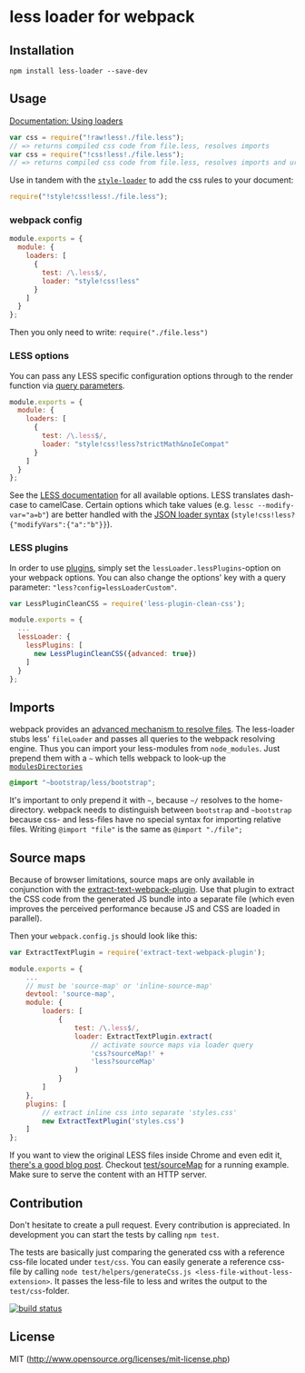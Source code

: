 # less loader for webpack

## Installation

`npm install less-loader --save-dev`

## Usage

[Documentation: Using loaders](http://webpack.github.io/public/using-loaders.html)

``` javascript
var css = require("!raw!less!./file.less");
// => returns compiled css code from file.less, resolves imports
var css = require("!css!less!./file.less");
// => returns compiled css code from file.less, resolves imports and url(...)s
```

Use in tandem with the [`style-loader`](https://github.com/webpack/style-loader) to add the css rules to your document:

``` javascript
require("!style!css!less!./file.less");
```

### webpack config

``` javascript
module.exports = {
  module: {
    loaders: [
      {
        test: /\.less$/,
        loader: "style!css!less"
      }
    ]
  }
};
```

Then you only need to write: `require("./file.less")`

### LESS options

You can pass any LESS specific configuration options through to the render function via [query parameters](http://webpack.github.io/public/using-loaders.html#query-parameters).

``` javascript
module.exports = {
  module: {
    loaders: [
      {
        test: /\.less$/,
        loader: "style!css!less?strictMath&noIeCompat"
      }
    ]
  }
};
```

See the [LESS documentation](http://lesscss.org/usage/#command-line-usage-options) for all available options. LESS translates dash-case to camelCase. Certain options which take values (e.g. `lessc --modify-var="a=b"`) are better handled with the [JSON loader syntax](http://webpack.github.io/public/using-loaders.html#query-parameters) (`style!css!less?{"modifyVars":{"a":"b"}}`).  

### LESS plugins

In order to use [plugins](http://lesscss.org/usage/#plugins), simply set
the `lessLoader.lessPlugins`-option on your webpack options. You can also change the options' key with a query parameter: `"less?config=lessLoaderCustom"`.

``` javascript
var LessPluginCleanCSS = require('less-plugin-clean-css');

module.exports = {
  ...
  lessLoader: {
    lessPlugins: [
      new LessPluginCleanCSS({advanced: true})
    ]
  }
};
```

## Imports

webpack provides an [advanced mechanism to resolve files](http://webpack.github.io/public/resolving.html). The less-loader stubs less' `fileLoader` and passes all queries to the webpack resolving engine. Thus you can import your less-modules from `node_modules`. Just prepend them with a `~` which tells webpack to look-up the [`modulesDirectories`](http://webpack.github.io/public/configuration.html#resolve-modulesdirectories)

```css
@import "~bootstrap/less/bootstrap";
```

It's important to only prepend it with `~`, because `~/` resolves to the home-directory. webpack needs to distinguish between `bootstrap` and `~bootstrap` because css- and less-files have no special syntax for importing relative files. Writing `@import "file"` is the same as `@import "./file";`

## Source maps

Because of browser limitations, source maps are only available in conjunction with the [extract-text-webpack-plugin](https://github.com/webpack/extract-text-webpack-plugin). Use that plugin to extract the CSS code from the generated JS bundle into a separate file (which even improves the perceived performance because JS and CSS are loaded in parallel).

Then your `webpack.config.js` should look like this:

```javascript
var ExtractTextPlugin = require('extract-text-webpack-plugin');

module.exports = {
    ...
    // must be 'source-map' or 'inline-source-map'
    devtool: 'source-map',
    module: {
        loaders: [
            {
                test: /\.less$/,
                loader: ExtractTextPlugin.extract(
                    // activate source maps via loader query
                    'css?sourceMap!' +
                    'less?sourceMap'
                )
            }
        ]
    },
    plugins: [
        // extract inline css into separate 'styles.css'
        new ExtractTextPlugin('styles.css')
    ]
};
```

If you want to view the original LESS files inside Chrome and even edit it,  [there's a good blog post](https://medium.com/@toolmantim/getting-started-with-css-sourcemaps-and-in-browser-sass-editing-b4daab987fb0). Checkout [test/sourceMap](https://github.com/webpack/less-loader/tree/master/test) for a running example. Make sure to serve the content with an HTTP server.

## Contribution

Don't hesitate to create a pull request. Every contribution is appreciated. In development you can start the tests by calling `npm test`.

The tests are basically just comparing the generated css with a reference css-file located under `test/css`. You can easily generate a reference css-file by calling `node test/helpers/generateCss.js <less-file-without-less-extension>`. It passes the less-file to less and writes the output to the `test/css`-folder.

[![build status](https://travis-ci.org/webpack/less-loader.svg)](https://travis-ci.org/webpack/less-loader)

## License

MIT (http://www.opensource.org/licenses/mit-license.php)
